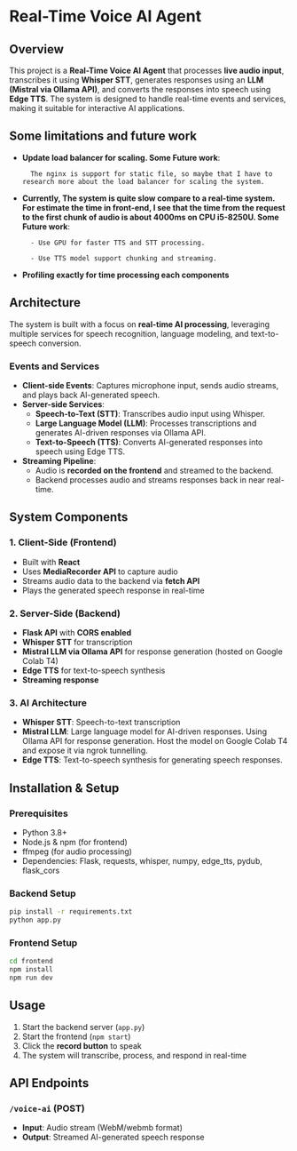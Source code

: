 # Real-Time Voice AI Agent

## Overview
This project is a **Real-Time Voice AI Agent** that processes **live audio input**, transcribes it using **Whisper STT**, generates responses using an **LLM (Mistral via Ollama API)**, and converts the responses into speech using **Edge TTS**. The system is designed to handle real-time events and services, making it suitable for interactive AI applications.

## Some limitations and future work

- **Update load balancer for scaling. Some Future work**: 

        The nginx is support for static file, so maybe that I have to research more about the load balancer for scaling the system.

- **Currently, The system is quite slow compare to a real-time system. For estimate the time in front-end, I see that the time from the request to the first chunk of audio is about 4000ms on CPU i5-8250U. Some Future work**:

                  
        - Use GPU for faster TTS and STT processing.
        
        - Use TTS model support chunking and streaming.

- **Profiling exactly for time processing each components**

## Architecture
The system is built with a focus on **real-time AI processing**, leveraging multiple services for speech recognition, language modeling, and text-to-speech conversion.

### Events and Services
- **Client-side Events**: Captures microphone input, sends audio streams, and plays back AI-generated speech.
- **Server-side Services**:
  - **Speech-to-Text (STT)**: Transcribes audio input using Whisper.
  - **Large Language Model (LLM)**: Processes transcriptions and generates AI-driven responses via Ollama API.
  - **Text-to-Speech (TTS)**: Converts AI-generated responses into speech using Edge TTS.
- **Streaming Pipeline**:
  - Audio is **recorded on the frontend** and streamed to the backend.
  - Backend processes audio and streams responses back in near real-time.

## System Components

### 1. **Client-Side (Frontend)**
- Built with **React**
- Uses **MediaRecorder API** to capture audio
- Streams audio data to the backend via **fetch API**
- Plays the generated speech response in real-time

### 2. **Server-Side (Backend)**
- **Flask API** with **CORS enabled**
- **Whisper STT** for transcription
- **Mistral LLM via Ollama API** for response generation (hosted on Google Colab T4)
- **Edge TTS** for text-to-speech synthesis
- **Streaming response**

### 3. **AI Architecture**
- **Whisper STT**: Speech-to-text transcription
- **Mistral LLM**: Large language model for AI-driven responses. Using Ollama API for response generation. Host the model on Google Colab T4 and expose it via ngrok tunnelling.
- **Edge TTS**: Text-to-speech synthesis for generating speech responses.

## Installation & Setup

### Prerequisites
- Python 3.8+
- Node.js & npm (for frontend)
- ffmpeg (for audio processing)
- Dependencies: Flask, requests, whisper, numpy, edge_tts, pydub, flask_cors

### Backend Setup
```sh
pip install -r requirements.txt
python app.py
```

### Frontend Setup
```sh
cd frontend
npm install
npm run dev
```

## Usage
1. Start the backend server (`app.py`)
2. Start the frontend (`npm start`)
3. Click the **record button** to speak
4. The system will transcribe, process, and respond in real-time

## API Endpoints
### `/voice-ai` (POST)
- **Input**: Audio stream (WebM/webmb format)
- **Output**: Streamed AI-generated speech response
